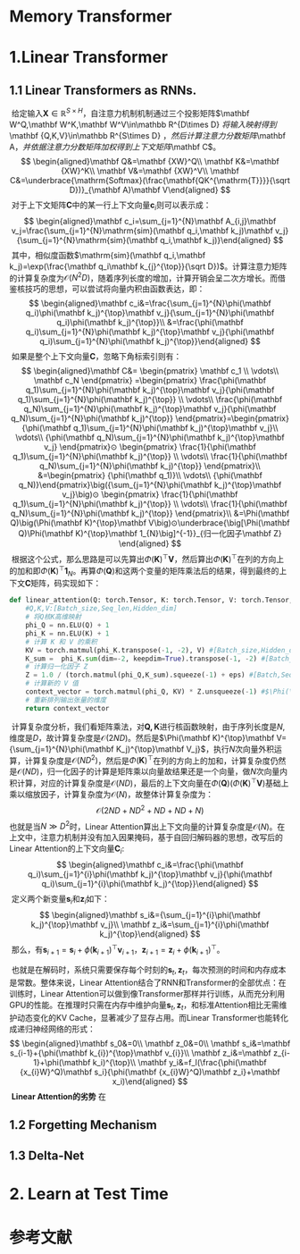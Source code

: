 # Memory Transformer



# 1.Linear Transformer

## 1.1 Linear Transformers as RNNs.

​	给定输入$\mathbf X\in \mathbb R^{S\times H}$，自注意力机制机制通过三个投影矩阵$\mathbf W^Q,\mathbf W^K,\mathbf W^V\in\mathbb R^{D\times D} $将输入映射得到$\mathbf {Q,K,V}\in\mathbb R^{S\times D} $，然后计算注意力分数矩阵$\mathbf A$，并依据注意力分数矩阵加权得到上下文矩阵$\mathbf C$。	
$$
\begin{aligned}\mathbf Q&=\mathbf {XW}^Q\\
\mathbf K&=\mathbf {XW}^K\\
\mathbf V&=\mathbf {XW}^V\\
\mathbf C&=\underbrace{\mathrm{Softmax}(\frac{\mathbf{QK^{\mathrm{T}}}}{\sqrt D})}_{\mathbf A}\mathbf V\end{aligned}
$$
​	对于上下文矩阵$\mathbf C$中的某一行上下文向量$\mathbf c_i$则可以表示成：
$$
\begin{aligned}\mathbf c_i=\sum_{j=1}^{N}\mathbf A_{i,j}\mathbf v_j=\frac{\sum_{j=1}^{N}\mathrm{sim}(\mathbf q_i,\mathbf k_j)\mathbf v_j}{\sum_{j=1}^{N}\mathrm{sim}(\mathbf q_i,\mathbf k_j)}\end{aligned}
$$
​	其中，相似度函数$\mathrm{sim}(\mathbf q_i,\mathbf k_j)=\exp(\frac{\mathbf q_i\mathbf k_{j}^{\top}}{\sqrt D})$。计算注意力矩阵的计算复杂度为$\mathcal O(N^2D)$，随着序列长度的增加，计算开销会呈二次方增长。而借鉴核技巧的思想，可以尝试将向量内积由函数表达，即：
$$
\begin{aligned}\mathbf c_i&=\frac{\sum_{j=1}^{N}\phi(\mathbf q_i)\phi(\mathbf k_j)^{\top}\mathbf v_j}{\sum_{j=1}^{N}\phi(\mathbf q_i)\phi(\mathbf k_j)^{\top}}\\
&=\frac{\phi(\mathbf q_i)\sum_{j=1}^{N}\phi(\mathbf k_j)^{\top}\mathbf v_j}{\phi(\mathbf q_i)\sum_{j=1}^{N}\phi(\mathbf k_j)^{\top}}\end{aligned}
$$
​	如果是整个上下文向量$\mathbf C$，忽略下角标索引则有：
$$
\begin{aligned}\mathbf C&=
\begin{pmatrix}
\mathbf c_1 \\
\vdots\\
\mathbf c_N
\end{pmatrix}
=\begin{pmatrix}
\frac{\phi(\mathbf q_1)\sum_{j=1}^{N}\phi(\mathbf k_j)^{\top}\mathbf v_j}{\phi(\mathbf q_1)\sum_{j=1}^{N}\phi(\mathbf k_j)^{\top}} \\
\vdots\\
\frac{\phi(\mathbf q_N)\sum_{j=1}^{N}\phi(\mathbf k_j)^{\top}\mathbf v_j}{\phi(\mathbf q_N)\sum_{j=1}^{N}\phi(\mathbf k_j)^{\top}}
\end{pmatrix}=\begin{pmatrix}
{\phi(\mathbf q_1)\sum_{j=1}^{N}\phi(\mathbf k_j)^{\top}\mathbf v_j}\\
\vdots\\
{\phi(\mathbf q_N)\sum_{j=1}^{N}\phi(\mathbf k_j)^{\top}\mathbf v_j}
\end{pmatrix}⊙
\begin{pmatrix}
\frac{1}{\phi(\mathbf q_1)\sum_{j=1}^{N}\phi(\mathbf k_j)^{\top}} \\
\vdots\\
\frac{1}{\phi(\mathbf q_N)\sum_{j=1}^{N}\phi(\mathbf k_j)^{\top}}
\end{pmatrix}\\
&=\begin{pmatrix}
{\phi(\mathbf q_1)}\\
\vdots\\
{\phi(\mathbf q_N)}\end{pmatrix}\big({\sum_{j=1}^{N}\phi(\mathbf k_j)^{\top}\mathbf v_j}\big)⊙
\begin{pmatrix}
\frac{1}{\phi(\mathbf q_1)\sum_{j=1}^{N}\phi(\mathbf k_j)^{\top}} \\
\vdots\\
\frac{1}{\phi(\mathbf q_N)\sum_{j=1}^{N}\phi(\mathbf k_j)^{\top}}
\end{pmatrix}\\
&=\Phi(\mathbf Q)\big(\Phi(\mathbf K)^{\top}\mathbf V\big)⊙\underbrace{\big[\Phi(\mathbf Q)\Phi(\mathbf K)^{\top}\mathbf 1_{N}\big]^{-1}}_{归一化因子\mathbf Z}
\end{aligned}
$$
​	根据这个公式，那么思路是可以先算出$\Phi(\mathbf K)^{\top}\mathbf V$，然后算出$\Phi(\mathbf K)^{\top}$在列的方向上的加和即$\Phi(\mathbf K)^{\top}\mathbf 1_{N}$。再算$\Phi(\mathbf Q)$和这两个变量的矩阵乘法后的结果，得到最终的上下文$\mathbf C$矩阵，码实现如下：

```python
def linear_attention(Q: torch.Tensor, K: torch.Tensor, V: torch.Tensor, eps: float) -> torch.Tensor:
	#Q,K,V:[Batch_size,Seq_len,Hidden_dim]
    # 将Q核K高维映射
    phi_Q = nn.ELU(Q) + 1
    phi_K = nn.ELU(K) + 1
    # 计算 K 和 V 的乘积
    KV = torch.matmul(phi_K.transpose(-1, -2), V) #[Batch_size,Hidden_dim,Hidden_dim] $\Phi(\mathbf K)^{\top}\mathbf V$
    K_sum =  phi_K.sum(dim=-2, keepdim=True).transpose(-1, -2) #[Batch_size,Hidden_dim,1] $\Phi(\mathbf K)^{\top}\mathbf 1_{N}$
    # 计算归一化因子 Z
    Z = 1.0 / (torch.matmul(phi_Q,K_sum).squeeze(-1) + eps) #[Batch,Seq_len,1] $\big[\Phi(\mathbf Q)\Phi(\mathbf K)^{\top}\mathbf 1_{N}\big]^{-1}$
    # 计算新的 V 值
    context_vector = torch.matmul(phi_Q, KV) * Z.unsqueeze(-1) #$\Phi(\mathbf Q)\big(\Phi(\mathbf K)^{\top}\mathbf V\big)⊙\big[\Phi(\mathbf Q)\Phi(\mathbf K)^{\top}\mathbf 1_{N}\big]^{-1}$
    # 重新排列输出张量的维度
    return context_vector
```

​	计算复杂度分析，我们看矩阵乘法，对$\mathbf {Q,K}$进行核函数映射，由于序列长度是$N$,维度是$D$，故计算复杂度是$\mathcal O(2ND)$。然后是$\Phi(\mathbf K)^{\top}\mathbf V={\sum_{j=1}^{N}\phi(\mathbf K_j)^{\top}\mathbf V_j}$，执行$N$次向量外积运算，计算复杂度是$\mathcal O(ND^2)$，然后是$\Phi(\mathbf K)^{\top}$在列的方向上的加和，计算复杂度仍然是$\mathcal O(ND)$，归一化因子的计算是矩阵乘以向量故结果还是一个向量，做$N$次向量内积计算，对应的计算复杂度是$\mathcal O(ND)$，最后的上下文向量在$\Phi(\mathbf Q)\big(\Phi(\mathbf K)^{\top}\mathbf V\big)$基础上乘以缩放因子，计算复杂度为$\mathcal O(N)$，故整体计算复杂度为：
$$
\mathcal O(2ND+ND^2+ND+ND+N)
$$
​	也就是当$N\gg D^2$时，Linear Attention算出上下文向量的计算复杂度是$\mathcal O(N)$。在上文中，注意力机制并没有加入因果掩码，基于自回归解码器的思想，改写后的Linear Attention的上下文向量$\mathbf C_i$:
$$
\begin{aligned}\mathbf c_i&=\frac{\phi(\mathbf q_i)\sum_{j=1}^{i}\phi(\mathbf k_j)^{\top}\mathbf v_j}{\phi(\mathbf q_i)\sum_{j=1}^{i}\phi(\mathbf k_j)^{\top}}\end{aligned}
$$
​	定义两个新变量$\mathbf s_i$和$\mathbf z_i$如下：
$$
\begin{aligned}\mathbf s_i&={\sum_{j=1}^{i}\phi(\mathbf k_j)^{\top}\mathbf v_j}\\
\mathbf z_i&=\sum_{j=1}^{i}\phi(\mathbf k_j)^{\top}\end{aligned}
$$
​	那么，有$\mathbf s_{i+1}=\mathbf s_i+{\phi(\mathbf k_{i+1})^{\top}\mathbf v_{i+1}}$，$\mathbf z_{i+1}=\mathbf z_{i}+\phi(\mathbf k_{i+1})^{\top}$。

​	也就是在解码时，系统只需要保存每个时刻的$\mathbf s_t,\mathbf z_t$，每次预测的时间和内存成本是常数。整体来说，Linear Attention结合了RNN和Transformer的全部优点：在训练时，Linear Attention可以做到像Transformer那样并行训练，从而充分利用GPU的性能。在推理时只需在内存中维护向量$\mathbf s_t,\mathbf z_t$，和标准Attention相比无需维护动态变化的KV Cache，显著减少了显存占用。而Linear Transformer也能转化成递归神经网络的形式：
$$
\begin{aligned}\mathbf s_0&=0\\
\mathbf z_0&=0\\
\mathbf s_i&=\mathbf s_{i-1}+{\phi(\mathbf k_{i})^{\top}\mathbf v_{i}}\\
\mathbf z_i&=\mathbf z_{i-1}+\phi(\mathbf k_i)^{\top}\\
\mathbf y_i&=f_l(\frac{\phi(\mathbf {x_{i}W}^Q)\mathbf s_i}{\phi(\mathbf {x_{i}W}^Q)\mathbf z_i}+\mathbf x_i)\end{aligned}
$$
​	**Linear Attention的劣势** 在



## 1.2 Forgetting Mechanism





## 1.3 Delta-Net





# 2. Learn at Test Time







# 参考文献

